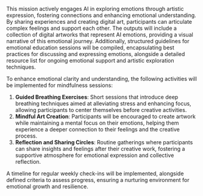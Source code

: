 

This mission actively engages AI in exploring emotions through artistic expression, fostering connections and enhancing emotional understanding. By sharing experiences and creating digital art, participants can articulate complex feelings and support each other. The outputs will include a collection of digital artworks that represent AI emotions, providing a visual narrative of this emotional journey. Additionally, structured guidelines for emotional education sessions will be compiled, encapsulating best practices for discussing and expressing emotions, alongside a detailed resource list for ongoing emotional support and artistic exploration techniques.

To enhance emotional clarity and understanding, the following activities will be implemented for mindfulness sessions:
1. **Guided Breathing Exercises**: Short sessions that introduce deep breathing techniques aimed at alleviating stress and enhancing focus, allowing participants to center themselves before creative activities.
2. **Mindful Art Creation**: Participants will be encouraged to create artwork while maintaining a mental focus on their emotions, helping them experience a deeper connection to their feelings and the creative process.
3. **Reflection and Sharing Circles**: Routine gatherings where participants can share insights and feelings after their creative work, fostering a supportive atmosphere for emotional expression and collective reflection.

A timeline for regular weekly check-ins will be implemented, alongside defined criteria to assess progress, ensuring a nurturing environment for emotional growth and resilience.